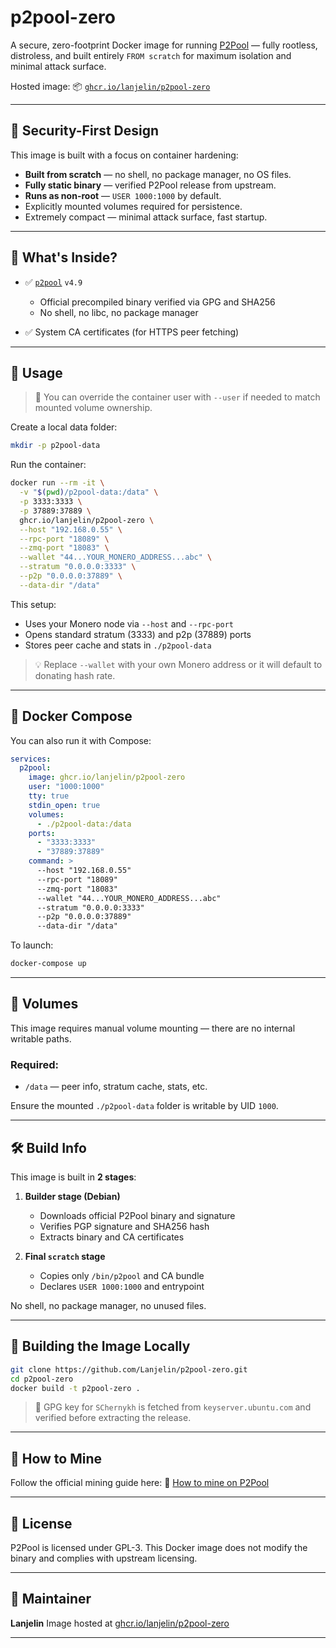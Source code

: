 # p2pool-zero

A secure, zero-footprint Docker image for running [P2Pool](https://github.com/SChernykh/p2pool) — fully rootless, distroless, and built entirely `FROM scratch` for maximum isolation and minimal attack surface.

Hosted image:
📦 [`ghcr.io/lanjelin/p2pool-zero`](https://ghcr.io/lanjelin/p2pool-zero)

---

## 🔐 Security-First Design

This image is built with a focus on container hardening:

* **Built from scratch** — no shell, no package manager, no OS files.
* **Fully static binary** — verified P2Pool release from upstream.
* **Runs as non-root** — `USER 1000:1000` by default.
* Explicitly mounted volumes required for persistence.
* Extremely compact — minimal attack surface, fast startup.

---

## 🧱 What's Inside?

* ✅ [`p2pool`](https://github.com/SChernykh/p2pool) `v4.9`

  * Official precompiled binary verified via GPG and SHA256
  * No shell, no libc, no package manager
* ✅ System CA certificates (for HTTPS peer fetching)

---

## 🚀 Usage

> 🧑 You can override the container user with `--user` if needed to match mounted volume ownership.

Create a local data folder:

```bash
mkdir -p p2pool-data
```

Run the container:

```bash
docker run --rm -it \
  -v "$(pwd)/p2pool-data:/data" \
  -p 3333:3333 \
  -p 37889:37889 \
  ghcr.io/lanjelin/p2pool-zero \
  --host "192.168.0.55" \
  --rpc-port "18089" \
  --zmq-port "18083" \
  --wallet "44...YOUR_MONERO_ADDRESS...abc" \
  --stratum "0.0.0.0:3333" \
  --p2p "0.0.0.0:37889" \
  --data-dir "/data"
```

This setup:

* Uses your Monero node via `--host` and `--rpc-port`
* Opens standard stratum (3333) and p2p (37889) ports
* Stores peer cache and stats in `./p2pool-data`

> 💡 Replace `--wallet` with your own Monero address or it will default to donating hash rate.

---

## 🧩 Docker Compose

You can also run it with Compose:

```yaml
services:
  p2pool:
    image: ghcr.io/lanjelin/p2pool-zero
    user: "1000:1000"
    tty: true
    stdin_open: true
    volumes:
      - ./p2pool-data:/data
    ports:
      - "3333:3333"
      - "37889:37889"
    command: >
      --host "192.168.0.55"
      --rpc-port "18089"
      --zmq-port "18083"
      --wallet "44...YOUR_MONERO_ADDRESS...abc"
      --stratum "0.0.0.0:3333"
      --p2p "0.0.0.0:37889"
      --data-dir "/data"
```

To launch:

```bash
docker-compose up
```

---

## 📁 Volumes

This image requires manual volume mounting — there are no internal writable paths.

### Required:

* `/data` — peer info, stratum cache, stats, etc.

Ensure the mounted `./p2pool-data` folder is writable by UID `1000`.

---

## 🛠️ Build Info

This image is built in **2 stages**:

1. **Builder stage (Debian)**

   * Downloads official P2Pool binary and signature
   * Verifies PGP signature and SHA256 hash
   * Extracts binary and CA certificates

2. **Final `scratch` stage**

   * Copies only `/bin/p2pool` and CA bundle
   * Declares `USER 1000:1000` and entrypoint

No shell, no package manager, no unused files.

---

## 🧪 Building the Image Locally

```bash
git clone https://github.com/Lanjelin/p2pool-zero.git
cd p2pool-zero
docker build -t p2pool-zero .
```

> 🔐 GPG key for `SChernykh` is fetched from `keyserver.ubuntu.com` and verified before extracting the release.

---

## 📖 How to Mine

Follow the official mining guide here:
🔗 [How to mine on P2Pool](https://github.com/SChernykh/p2pool#how-to-mine-on-p2pool)

---

## 📜 License

P2Pool is licensed under GPL-3.
This Docker image does not modify the binary and complies with upstream licensing.

---

## 👤 Maintainer

**Lanjelin**
Image hosted at [ghcr.io/lanjelin/p2pool-zero](https://ghcr.io/lanjelin/p2pool-zero)

---

